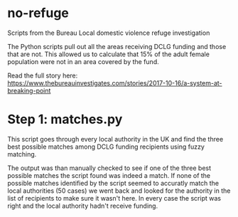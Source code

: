 # no-refuge
Scripts from the Bureau Local domestic violence refuge investigation

The Python scripts pull out all the areas receiving DCLG funding and those that are not. This allowed us to calculate that 15% of the adult female population were not in an area covered by the fund.

Read the full story here: https://www.thebureauinvestigates.com/stories/2017-10-16/a-system-at-breaking-point

# Step 1: matches.py
This script goes through every local authority in the UK and find the three best possible matches among DCLG funding recipients using fuzzy matching.

The output was than manually checked to see if one of the three best possible matches the script found was indeed a match. If none of the possible matches identified by the script seemed to accuratly match the local authorities (50 cases) we went back and looked for the authority in the list of recipients to make sure it wasn't here. In every case the script was right and the local authority hadn't receive funding. 
